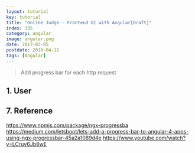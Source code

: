 ```yaml
---
layout: tutorial
key: tutorial
title: "Online Judge - Frontend UI with Angular[Draft]"
index: 335
category: angular
image: angular.png
date: 2017-03-05
postdate: 2018-04-11
tags: [Angular]
---
```


> Add progress bar for each http request

## 1. User


## 7. Reference
https://www.npmjs.com/package/ngx-progressba
https://medium.com/letsboot/lets-add-a-progress-bar-to-angular-4-apps-using-ngx-progressbar-45a2a1089d4e
https://www.youtube.com/watch?v=LCruv6Jb8wE
